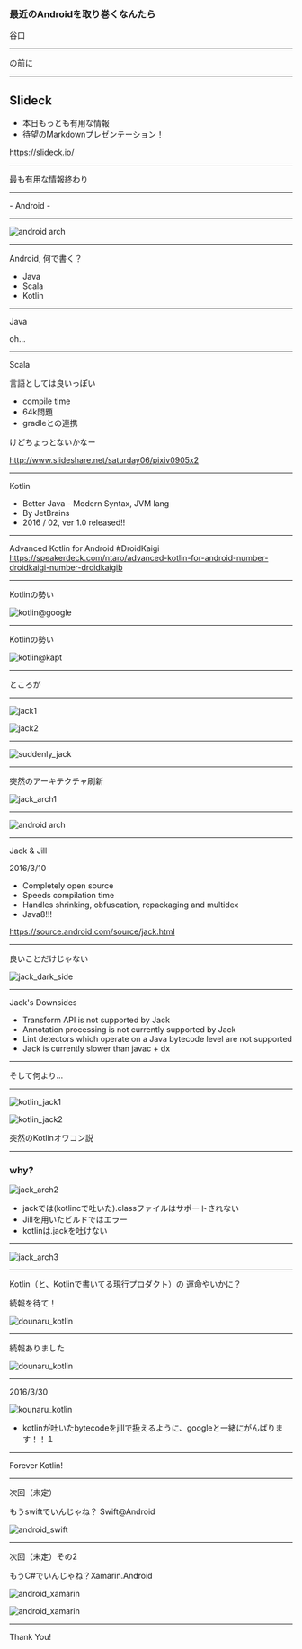 ### 最近のAndroidを取り巻くなんたら

谷口

---

の前に

---

## Slideck

* 本日もっとも有用な情報
* 待望のMarkdownプレゼンテーション！

<https://slideck.io/>

---

最も有用な情報終わり

---

\- Android - 

---

![android arch](http://image.slidesharecdn.com/android-presentation-110627072852-phpapp02/95/android-development-the-basics-6-728.jpg?cb=1309160008)

---

Android, 何で書く？

* Java
* Scala
* Kotlin

---

Java

oh...

---

Scala

言語としては良いっぽい

* compile time
* 64k問題
* gradleとの連携

けどちょっとないかなー

<http://www.slideshare.net/saturday06/pixiv0905x2>

---

Kotlin

* Better Java - Modern Syntax, JVM lang 
* By JetBrains
* 2016 / 02, ver 1.0 released!!

---

Advanced Kotlin for Android #DroidKaigi
<https://speakerdeck.com/ntaro/advanced-kotlin-for-android-number-droidkaigi-number-droidkaigib>

---

Kotlinの勢い

![kotlin@google](https://qiita-image-store.s3.amazonaws.com/0/48274/8d64734b-37b0-1042-5d1d-e43630e11649.png)


---

Kotlinの勢い

![kotlin@kapt](https://qiita-image-store.s3.amazonaws.com/0/48274/9ac31654-247b-32da-873e-886b1714812a.png)

---

ところが

---

![jack1](https://qiita-image-store.s3.amazonaws.com/0/48274/504ed0e7-c0bf-f50a-1d59-7f392bd357ca.png)

![jack2](https://qiita-image-store.s3.amazonaws.com/0/48274/17342076-ac39-9b8d-4e16-cd8f441db2bb.png)

---


![suddenly_jack](https://qiita-image-store.s3.amazonaws.com/0/48274/4ca569d1-afbe-11ad-d93f-986d55436351.png)


---

突然のアーキテクチャ刷新

![jack_arch1](https://source.android.com/images/jack-overview.png)

---

![android arch](http://image.slidesharecdn.com/android-presentation-110627072852-phpapp02/95/android-development-the-basics-6-728.jpg?cb=1309160008)

---

Jack & Jill

2016/3/10

* Completely open source
* Speeds compilation time
* Handles shrinking, obfuscation, repackaging and multidex
* Java8!!!

https://source.android.com/source/jack.html

---

良いことだけじゃない

![jack_dark_side](https://qiita-image-store.s3.amazonaws.com/0/48274/a4a699d5-944a-66c9-41b7-02b7869e2fe1.png)


---

Jack's Downsides

* Transform API is not supported by Jack
* Annotation processing is not currently supported by Jack
* Lint detectors which operate on a Java bytecode level are not supported
* Jack is currently slower than javac + dx

---


そして何より…


---

![kotlin_jack1](https://qiita-image-store.s3.amazonaws.com/0/48274/1024969a-e193-93cc-834c-c3957dd7976d.png)

![kotlin_jack2](https://qiita-image-store.s3.amazonaws.com/0/48274/07f945fc-a6d0-cc2a-9aa7-4411a6be07fd.png)

突然のKotlinオワコン説

---

### why?

![jack_arch2](https://qiita-image-store.s3.amazonaws.com/0/48274/88fb96b4-536d-3375-5bca-ad1c27063f7c.png)

* jackでは(kotlincで吐いた).classファイルはサポートされない
* Jillを用いたビルドではエラー
* kotlinは.jackを吐けない

---

![jack_arch3](https://qiita-image-store.s3.amazonaws.com/0/48274/411f2659-a28f-9d98-2b8b-03bbd6349267.png)


---

Kotlin（と、Kotlinで書いてる現行プロダクト）の
運命やいかに？

続報を待て！

![dounaru_kotlin](https://qiita-image-store.s3.amazonaws.com/0/48274/f7e49b70-6777-4d47-b1bf-04fa3f1a2d45.png)


---

続報ありました


![dounaru_kotlin](https://qiita-image-store.s3.amazonaws.com/0/48274/6bcb55e3-327f-ff77-8abc-3838749b068d.png)

---

2016/3/30

![kounaru_kotlin](https://qiita-image-store.s3.amazonaws.com/0/48274/2edff468-973a-bcea-1f88-e78c9c752bbf.png)

* kotlinが吐いたbytecodeをjillで扱えるように、googleと一緒にがんばります！！１

---

Forever Kotlin!

---


次回（未定）

もうswiftでいんじゃね？ Swift@Android

![android_swift](https://qiita-image-store.s3.amazonaws.com/0/48274/f99c4d08-b905-5a5c-8639-1fa662d9f902.png)

---

次回（未定）その2

もうC#でいんじゃね？Xamarin.Android

![android_xamarin](https://qiita-image-store.s3.amazonaws.com/0/48274/7d64ca11-e25d-f4f2-decc-f5985feaedbc.png)

![android_xamarin](https://qiita-image-store.s3.amazonaws.com/0/48274/3ac66130-8674-2dce-18dc-07d3f0dba524.png)

---

Thank You!

